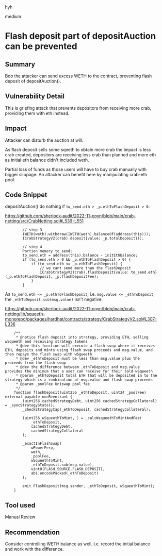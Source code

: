 hyh

medium

# Flash deposit part of depositAuction can be prevented

## Summary

Bob the attacker can send excess WETH to the contract, preventing flash deposit of depositAuction().

## Vulnerability Detail

This is griefing attack that prevents depositors from receiving more crab, providing them with eth instead.

## Impact

Attacker can disturb the auction at will.

As flash deposit sells some sqeeth to obtain more crab the impact is less crab created, depositors are receiving less crab than planned and more eth as initial eth balance didn't included weth.

Partial loss of funds as those users will have to buy crab manually with bigger slippage. An attacker can benefit here by manipulating crab-eth pool.

## Code Snippet

depositAuction() do nothing if `to_send.eth > _p.ethToFlashDeposit > 0`:

https://github.com/sherlock-audit/2022-11-opyn/blob/main/crab-netting/src/CrabNetting.sol#L539-L551

```solidity
        // step 3
        IWETH(weth).withdraw(IWETH(weth).balanceOf(address(this)));
        ICrabStrategyV2(crab).deposit{value: _p.totalDeposit}();

        // step 4
        Portion memory to_send;
        to_send.eth = address(this).balance - initEthBalance;
        if (to_send.eth > 0 && _p.ethToFlashDeposit > 0) {
            if (to_send.eth <= _p.ethToFlashDeposit) {
                // we cant send more than the flashDeposit
                ICrabStrategyV2(crab).flashDeposit{value: to_send.eth}(_p.ethToFlashDeposit, _p.flashDepositFee);
            }
        }
```

As `to_send.eth <= _p.ethToFlashDeposit`, i.e. `msg.value <= _ethToDeposit`, the `_ethToDeposit.sub(msg.value)` isn't negative:

https://github.com/sherlock-audit/2022-11-opyn/blob/main/crab-netting/lib/squeeth-monorepo/packages/hardhat/contracts/strategy/CrabStrategyV2.sol#L307-L336

```solidity
    /**
     * @notice flash deposit into strategy, providing ETH, selling wSqueeth and receiving strategy tokens
     * @dev this function will execute a flash swap where it receives ETH, deposits and mints using flash swap proceeds and msg.value, and then repays the flash swap with wSqueeth
     * @dev _ethToDeposit must be less than msg.value plus the proceeds from the flash swap
     * @dev the difference between _ethToDeposit and msg.value provides the minimum that a user can receive for their sold wSqueeth
     * @param _ethToDeposit total ETH that will be deposited in to the strategy which is a combination of msg.value and flash swap proceeds
     * @param _poolFee Uniswap pool fee
     */
    function flashDeposit(uint256 _ethToDeposit, uint24 _poolFee) external payable nonReentrant {
        (uint256 cachedStrategyDebt, uint256 cachedStrategyCollateral) = _syncStrategyState();
        _checkStrategyCap(_ethToDeposit, cachedStrategyCollateral);

        (uint256 wSqueethToMint, ) = _calcWsqueethToMintAndFee(
            _ethToDeposit,
            cachedStrategyDebt,
            cachedStrategyCollateral
        );

        _exactInFlashSwap(
            wPowerPerp,
            weth,
            _poolFee,
            wSqueethToMint,
            _ethToDeposit.sub(msg.value),
            uint8(FLASH_SOURCE.FLASH_DEPOSIT),
            abi.encodePacked(_ethToDeposit)
        );

        emit FlashDeposit(msg.sender, _ethToDeposit, wSqueethToMint);
    }
```

## Tool used

Manual Review

## Recommendation

Consider controlling WETH balance as well, i.e. record the initial balance and work with the difference.